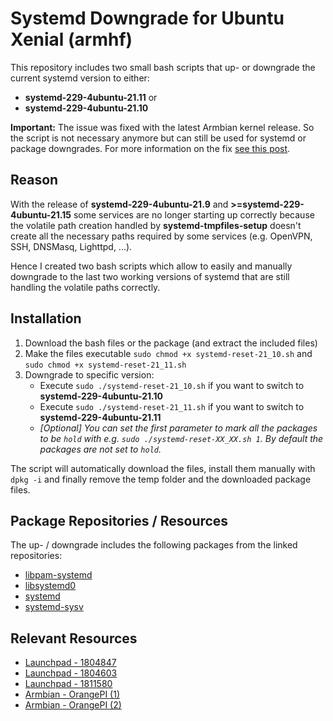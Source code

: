 # Systemd Downgrade for Ubuntu Xenial (armhf)
This repository includes two small bash scripts that up- or downgrade the current systemd version to either:
- **systemd-229-4ubuntu-21.11** or 
- **systemd-229-4ubuntu-21.10**

**Important:** The issue was fixed with the latest Armbian kernel release. So the script is not necessary anymore but can still be used for systemd or package downgrades. For more information on the fix [see this post](https://forum.armbian.com/topic/9289-ssh-not-working-after-upgrade-orange-pi-lite-armbian_ubuntu_xenial/?do=findComment&comment=71410).

## Reason
With the release of **systemd-229-4ubuntu-21.9** and **>=systemd-229-4ubuntu-21.15** some services are no longer starting up correctly because the volatile path creation handled by **systemd-tmpfiles-setup** doesn't create all the necessary paths required by some services (e.g. OpenVPN, SSH, DNSMasq, Lighttpd, ...).

Hence I created two bash scripts which allow to easily and manually downgrade to the last two working versions of systemd that are still handling the volatile paths correctly.

## Installation
1. Download the bash files or the package (and extract the included files)
2. Make the files executable `sudo chmod +x systemd-reset-21_10.sh` and `sudo chmod +x systemd-reset-21_11.sh`
3. Downgrade to specific version:
   - Execute `sudo ./systemd-reset-21_10.sh` if you want to switch to **systemd-229-4ubuntu-21.10**
   - Execute `sudo ./systemd-reset-21_11.sh` if you want to switch to **systemd-229-4ubuntu-21.11**
   - *[Optional] You can set the first parameter to mark all the packages to be `hold` with e.g. `sudo ./systemd-reset-XX_XX.sh 1`. By default the packages are not set to `hold`.*
   
The script will automatically download the files, install them manually with `dpkg -i` and finally remove the temp folder and the downloaded package files.
   
## Package Repositories / Resources
The up- / downgrade includes the following packages from the linked repositories:
- [libpam-systemd](https://launchpad.net/ubuntu/xenial/armhf/libpam-systemd)
- [libsystemd0](https://launchpad.net/ubuntu/xenial/armhf/libsystemd0)
- [systemd](https://launchpad.net/ubuntu/xenial/armhf/systemd)
- [systemd-sysv](https://launchpad.net/ubuntu/xenial/armhf/systemd-sysv/)

## Relevant Resources
- [Launchpad - 1804847](https://bugs.launchpad.net/ubuntu/+source/systemd/+bug/1804847)
- [Launchpad - 1804603](https://bugs.launchpad.net/ubuntu/+source/systemd/+bug/1804603)
- [Launchpad - 1811580](https://bugs.launchpad.net/ubuntu/+source/systemd/+bug/1811580)
- [Armbian - OrangePI (1)](https://forum.armbian.com/topic/8852-ssh-doesnt-work-on-orange-pi-zero)
- [Armbian - OrangePI (2)](https://forum.armbian.com/topic/9289-ssh-not-working-after-upgrade-orange-pi-lite-armbian_ubuntu_xenial/)
